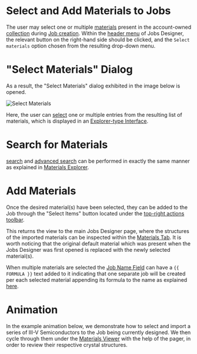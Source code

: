 # Select and Add Materials to Jobs

The user may select one or multiple [materials](/materials/overview.md) present in the account-owned [collection](/accounts/collections.md) during [Job creation](../overview.md). Within the [header menu](../header-menu.md) of Jobs Designer, the relevant button <i class="zmdi zmdi-more-vert zmdi-hc-border"></i> on the right-hand side should be clicked, and the `Select materials` option chosen from the resulting drop-down menu.

# "Select Materials" Dialog

As a result, the "Select Materials" dialog exhibited in the image below is opened.

![Select Materials](/images/select-materials-dialog.png "Select Materials")

Here, the user can [select](/entities-general/actions/select.md) one or multiple entries from the resulting list of materials, which is displayed in an [Explorer-type Interface](/entities-general/ui/explorer.md). 

# Search for Materials

 [search](/entities-general/actions/search.md) and [advanced search](/materials/actions/advanced-search.md) can be performed in exactly the same manner as explained in [Materials Explorer](/materials/ui/explorer.md).

# Add Materials

Once the desired material(s) have been selected, they can be added to the Job through the "Select Items" button <i class="zmdi zmdi-collection-plus zmdi-hc-border"></i> located under the [top-right actions toolbar](/entities-general/ui/explorer.md#actions-toolbar). 

This returns the view to the main Jobs Designer page, where the structures of the imported materials can be inspected within the [Materials Tab](../materials-tab.md). It is worth noticing that the original default material which was present when the Jobs Designer was first opened is replaced with the newly selected material(s). 

When multiple materials are selected the [Job Name Field](../header-menu.md#1-job-name) can have a `{{ FORMULA }}` text added to it indicating that one separate job will be created per each selected material appending its formula to the name as explained [here](../header-menu.md#4-save-job).

# Animation

In the example animation below, we demonstrate how to select and import a series of III-V Semiconductors to the Job being currently designed. We then cycle through them under the [Materials Viewer](../materials-tab.md) with the help of the pager, in order to review their respective crystal structures.

<img data-gifffer="/images/add-materials-designer.gif">
